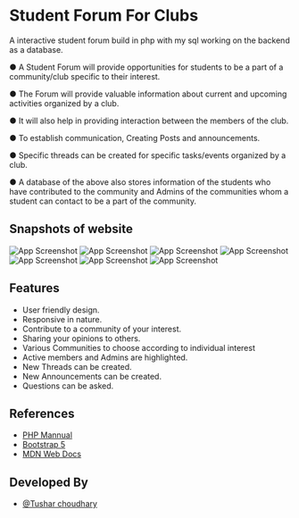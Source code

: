 
# Student Forum For Clubs

A interactive student forum build in php with my sql working on the backend as a database.

● A Student Forum will provide opportunities for students to be a
part of a community/club specific to their interest.

● The Forum will provide valuable information about current and
upcoming activities organized by a club.

● It will also help in providing interaction between the members of the
club.

● To establish communication, Creating Posts and announcements.

● Specific threads can be created for specific tasks/events organized
by a club.

● A database of the above also stores information of the students who
have contributed to the community and Admins of the communities
whom a student can contact to be a part of the community.


## Snapshots of website

![App Screenshot](https://lh3.googleusercontent.com/wYxNcsivn1utYE0HvuLWt6YlXGlOi0lYl_8I1mdC_5VdRM-SwocO4LQ7smiGkghToJ9HauLGxgg1tWBQRolw0NhTWISGA8zu0Hu0IlWk-HU55UP2M9sD0clfrwHHmefpLJroKnWYdGlAPlWfK9ma1fWS3DEYYvcmZZ-oMTEsphZGlxIbdnVGZ9t_p-wzyreJaI51OUxpszrXtuTfPxU8U9YrTjNX4Uj83DBikkJxcKGWwEaB1H9RxEW7FSBWbyeqyh_B1jP77ZB1EGjB-KwgYYntjZ26JNUa5ssEBRAnyr3u4B27KWALZcBRqHXxL_s-lZTCawzv_ELkuq0S7w0ulpzpCRa30o51cYfrUCMrL-8vVr0bsKnMAkK62Kc1elTFVvUQAWuvEi5f8Ph4Yq1hZEtbR1yfqgH4Q8U_naVmhTfYPbUB6Q1UW5Yw--r7UKsz5SNaji7y7M1WdA3J3tq-vFb_10XTESl6kmHWJS2d8XoOyrAz_uEZcc-qrL7wNyJdvUo6FctmGyO4R7hXhUVR_sF3yk4RZrtUb9DEiZu9AHlTfx77Ag4GleNQVe9TwGpxoGUzhbQek4LeSB0hjyjpD274uWxB09znTr5cz1JXoW5RQ1ZUcw7Zc1y3obsgTum4MYl2L_g9Ck_EoQDJbW7lJaxQ9UTdQSEgPqMU1UrrtV75elp4Oj4Rt2VBW8mNf0-Q4HmbTScYJW4FlF69nO5eaIkE=w1302-h686-no?authuser=0)
![App Screenshot](https://lh3.googleusercontent.com/gaiaslCDBVh86xcr3MbNMYceojS80VwyHGu_r7-y-eAqVAv-9XK4IAasFjmIhpF5-zjeJhl8PM5eI-16czt7U-H_reBmYI2Mc01WgAHn1Zr143viqyryuBu2MKM0qtQDxaOoh7oq1ADIGZe6r95kzQVb2Y8Gx9uxtMShX2LaThdzV2330bRwYGbf3OiwU8mXs04xPQzvETo7MGxTIB9P7MC4C-WaW6wPjb0yW9BlzJDVUc_Hjd82xTE-nR2UTrH1yD2DEsBQdygOh-TXuxEWySaQO4s7KdUPLilP1fOfdQ_tC1bknfTB45fuSP98iAxUJBOIyven9UzcE50SzbMiC_I6kU2RnkQd_5V9otB--ziQRwcjGM6al3IJgKkdNeyE8LH1nHmi27XqWl_v-EvdT9LLUDP9fbtC2SS_nSpH6AnQfjnK6yJBWtl4YfP8ZtCggXJj3BVLaPk93QNVtJ11zDRDX2qBES4PM9W4HeSpJ3TxTPiCqiaM7OgfdYrqf4DNkoiwzbirac9IwUJCfDfLQcjO-TInXU2cJ6O1JNzj8yzIfZHQysSyhloQKJXmR98njpJKU3MAEau5nKjN59Vhz8mtATAc_US6paEW98ir4_OdhB-py6Ot75VpTjjGT4sBbHUL5qlTFYOtFJDmOjkhK8kJ5yxsbhLlONbfpsK4pX6dOWIMcpJvuISNZ-gLn30bjQRA1GS_Gg-a_H6A2yepsPjb=w1406-h657-no?authuser=0)
![App Screenshot](https://lh3.googleusercontent.com/1sNcdUiSL4NmM4R6Zib7k6wwQMRnD8VqRnsnG9dLyoDcA2F3KvwKcactQRGRjir45AgEC9ehZbKoWiuy3dcHoAqC_0oJcy_LSIKvy-eAeElcrod8WIMiPJOGv2Dqu9QiAe5WPL_Pnq-dLFPv2Tr7N61Dyrx-ZJ2zPCNk22KcpvoK-sfrup8YG1mw-pBwjTuY-Cqvft59Gp5VdHQuVnJ7_kYgTagqj1xf0s43NRpCzuV0gxeHPvxY_wWs1sCKv4VL8A4p1yHrsLuTj1qMx6YlIbjyNz_AqYXVjhcu4xv36NqfN-mNqicyT2LpsZWefjuFOsd-nzMtZAMKqqI_iapaf7IwjxDguOylkJVVGzbWfgXhiN_L5oVipTJ-IfFCmdH12PH1Sc8TAdB0Z26t2VucV4aXbSsiePXD1IyZjeC7MpseUuCLoIYK2hZ8tTBwEeU8qktMNQasFot4kWgUeV1d_nFQVKVIv1ZkL4MaBbiqoEtyjZ6CcZoFJHPzGsXfq7ZYAoD-_NpSwfQEbc04LMI0pntEyZMCR_gQeplz7mtT-AbmdJ7vTV9xJpUdd--7027TAU2mO7DFWFayN3ZXcGHkl5XPpeCP7sibNHwQj7trdnxHGO89NTO-PqxbjjWsWGQ-Mv2OhfsMxXFJlvhf4PizzbEaG8fx-2qH3cWlztFrs94Jt1Fz6-Tz4jCffzXlPWMju2wzGJCTNz95coOagoPe1lMo=w1187-h681-no?authuser=0)
![App Screenshot](https://lh3.googleusercontent.com/k1OA9uHU2lttduT5Enpj5mtLTtaRYseoDkAcoueuMr8vUonhq8B3WtwTKIETHN7Axw8XZmGU2662a5U8uggHR2h9rhG7qyG8ojqrTHo4e_RtuOAGoa6wsdmkrzLEGycbh1dlCHaYAzwNszo3SkQujWRaYQ1Vl_NgzXHIb4REXiJmnbzt4EhsjkA_VrLo8xmGJmV81mq-N21IqUmPvyVnoHNOGI8zq-p_ecEEXelKzVv-Kei6u5866FovOtSIWicY0ldUDPmDsk_HuhtVaIMqegIq4gCYYl9akCIxQAyZKm3suoiGv4AvfivaRf1Im6mbHUQz0eY0yzybKw1Fm_DVlxSR0QS7iT6VX-3QneW03yK3I8NhnbAT39VrEMQ-hOQSZ5oe7QfKIYzrAHvPNKpoct6tAsX4qYYDCXAkf2BacZ1xlesA2GfryidvYeqgSqbtoA1girXOosNNUac5IqIpaiPUZbc-96IuLt-Xzf4kNtwlaBlNd8evIAY7xfVkoP1C4fhuJIKNh4t6hNy-Gj_4_9WWyr_ceBJOgjWMV0BSYJ3sj7frbpvZbN5sZeKliNFqgZRQUzCOOPbcIrrM-4p6VkSXogG-wnitinKp6DN9OHzCUDHJMyi0zu7pHrvSBYZnvGddlrAdqzGjAamMCMkcEWrcqCr87J-bSZYjttoqBH46lMDMiwguGjgyak23znO1hxE5BwSxBFXwV5IwjchZddb_=w1408-h668-no?authuser=0)
![App Screenshot](https://lh3.googleusercontent.com/CpCsgpRiXSmM9mbRO_AA6dU3zUuPXeID24lamb7OgIJ0AxqW4vCC3wWQ29XCocFAIBNxxmEjaK5pKehkXHaQiRMKxCrAq_pVl4HVwvU68-jPJaV-TpHQ1IhYUFUZQ3raAZpE7xOIrua6fS4Uhwzvr7PRS6IW7SKfdjddNKlkmetWyLkAmutA-1TtJ1_LsYEscmRT_RDEXWJaqRfl6OeTAMjlka0HM9gB5-FXYQ0mJDojj6bBbH3aX8OgK02m1UeOp1Bj82Hx1bYN_lgWHmfqG865MnALrckaB2YSr9MCVe44qKixa4PjJZUJre2XiDwc6DTn6yLb8TPYm_yD0gZgLx1ar3CZnVUjlxxPMVyi7AcTebpEMnhJbbLmt6OwFwgLCuLz52AZwZ4p1wNMy8Bf_WBSHs60eTStNdmRy9QfHFrNPhQ46iwl1-R9Vuumkug1WMoJMqJEsFQA1R6PxIIsmfedrAokUYS6SC8TgPKJjqKIPaI36SFiusMIt4y-ArfZ3Z5NPJnpHUIwgXGuLeD04rUWdM7mk0hE5EzOs082b-BC-OupPLaE7F38h2_cX6SHkEgkuAhgiSZaGZRkNxwwQ3w8NnudGz51ODk3cCoya5MAhCOMIijkml-5vqgl1cCRHqxX7U2I0n4xzvkSpZyaEFbTFxmlNPg6jGcOngkL4yd5__ToEgquTgTZoY2-0cPqbzUAjCLD9QVuikmqljpDKcQw=w1442-h703-no?authuser=0)
![App Screenshot](https://lh3.googleusercontent.com/j4vT5vpGSO1rvSoxRVtY6xLQ7pLM7OzvqDG1KMe2sPsS0AnTfz0w3op-lKY3UQOxO6RJ6HDkJrBLyJpHb8-vvLbCf3VpWUkjEb19XqutGPP0LD7PRQJvEzMie8s93CZywgoGgLy1QPw1jUxdAVzSQXkob0u8dVl_26gpUPhGP1oAspemP-QzFddfeYxlY4_6Sd0D1F2phvg_JalxR6wtV_UgLy6ccbWosI-_m5elKSX8kGUt5c-45u-TDWIBtMi7RxFydZiw5vQIqfnY892E41sU_GgcwReQOOYOvn5lTpUeSNeZ3biBnw5eXU9znyeAtQsTpustEiMnnOgAt24u4R-D-b83uq0Qz3Av8j1l8JGUxJ8KuzfMesoTrxoW-NnjwkKTP0v__fB8Nw1Ay46pf1AdUJ_f5fsXMEfP5Q1a2HXFPSRff_bxMvB0bckklOHZI7_oE4l342R2YQZKu9OVBXi7K7Xjaiiv3fCDN6EWVuwHPKELrD-pU01C7lOZ4G8uJpxjuP_QHPisqvKQ33zxKb-PF3ulyTolwyfG3mVYx6K34GkCR8LjM10GPkrLFn6h8z5zWPTVvCJkTvMjL6snSENUNsZPKlMUUOHMrVWJEDfvWl8TwNXRt4potCHrLiTbH-9w6C7v3K3W0Df0RSWmkRPY2cBZGeDcjKIYjxyTy-IO1RtlnBPtDSEormiGQXmVerWjvdzFzXJbO5vsiwdenxFc=w1493-h682-no?authuser=0)
![App Screenshot](https://lh3.googleusercontent.com/_xsrnpKP7GtKR2tvcERUelwpTm_5XTpgyaF2s_sYwLKuqI-OgyM8554-uFVmmTyY3O3PaI6A17Hxor5wLQySSVVrR_vZzaQNVvUqXH9RlfFRlX_gsbrOZLjTux3GBVp2Dt6Shk6r-MGBs9Um6C_QIboFzEVm0ymHx0AW6YVDHGAiLIeuHGHr3HBhFnZHehQ_YfcX-Wq_lMsgOFnAF3IvQLilrm00xRGZR3GZPqbDuVz14CaRUJyUJyMXnh8dMQ56eGh3jqNQcYdgkDUP9W29AQhiFqVGTB4PHZJpXRfAdWGR-KCbsOWvmDQRxvVdCmt7yRDc3pgy-PD3_RCpvECKPLZEWzwk7pr3sQE8ugWk0GrKkRvFpBYVeaLffrHLkdpFrqFZ8qR9eLJvZ8DWPGyYq1LL10E0HRglLOZZRxJ2nPiabG_gpGNiOxymXXzHWvkKfdt2hkhSCz0pXud_zNj_PbVvRKvESrxy4JNQGCni_8ifJpNiO2rY2L6XEpmOL5vGcLFsSBNhdFI9F4c4FkVLc6dmekAJ-Mj-6nUdZO6mtp3mJOGF5bRHwzHy5q1iY5eMFzjmwemjntv8vSWlvK2sTjIHSiGGUVvNr-AvAk5iZzzD6RkTEf8Cezg1JOFOlDt5xdgiszJyt8BU4xrxKyNx3Vp0xysa9r7D9SZGM8jYud0GSxAX21B117PNOo22epEwFe0M5YCc7ycGUa21-UzshToT=w1522-h702-no?authuser=0)


## Features

- User friendly design.
- Responsive in nature.
- Contribute to a community of your interest.
- Sharing your opinions to others.
- Various Communities to choose according to individual interest
- Active members and Admins are highlighted.
- New Threads can be created.
- New Announcements can be created.
- Questions can be asked.





## References

 - [PHP Mannual](https://www.php.net/manual/en/index.php)
 - [Bootstrap 5](https://getbootstrap.com/docs/5.1/getting-started/introduction/)
 - [MDN Web Docs](https://developer.mozilla.org/en-US/)


## Developed By

- [@Tushar choudhary](https://www.github.com/tush16)

